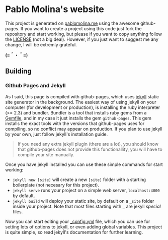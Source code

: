# Pablo Molina's website

This project is generated on [pablomolina.me](http://www.pablomolina.me) using
the awesome github-pages. If you want to create a project using this code just
fork the repository and start working, but please if you want to copy anything
follow the [LICENSE][1] (not a big deal). However, if you just want to suggest
me any change, I will be extremly grateful.

**(=＾・＾=)**

## Building

### Github Pages and Jekyll

As I said, this page is compiled with github-pages, which uses [jekyll][3]
static site generator in the background. The easiest way of using jekyll on
your computer (for development or production), is installing the ruby
interpreter (>= 2.3) and bundler. Bundler is a tool that installs ruby gems
from a [Gemfile][4], and in my case it just installs the gem `github-pages`.
This gem installs the exact tools with the versions that github-pages uses for
compiling, so no conflict may appear on production. If you plan to use jekyll by
your own, just follow jekyll's installation guide.

> If you need any extra jekyll plugin (there are a lot), you should know that
> github-pages does not provide this functionallity, you will have to compile
> your site manually.

Once you have jekyll installed you can use these simple commands for start
working:

- `jekyll new [site]` will create a new `[site]` folder with a starting
  boilerplate (not necesary for this project).
- `jekyll serve` runs your project on a simple web server, `localhost:4000`
  by default.
- `jekyll build` will deploy your static site, by default on a `_site` folder
  inside your project. Note that most files starting with `_` are jekyll
  _special_ files.

Now you can start editing your [\_config.yml][5] file, which you can use for setting
lots of options to jekyll, or even adding global variables. This project is
quite simple, so read jekyll's documentation for further learning.

[1]: https://github.com/p2kmgcl/p2kmgcl.github.com/blob/master/LICENSE.md
[2]: https://github.com/p2kmgcl/p2kmgcl.github.com/blob/master/CONTRIBUTING.md
[3]: https://jekyllrb.com/
[4]: https://github.com/p2kmgcl/p2kmgcl.github.com/blob/master/Gemfile
[5]: https://github.com/p2kmgcl/p2kmgcl.github.com/blob/master/_config.yml
